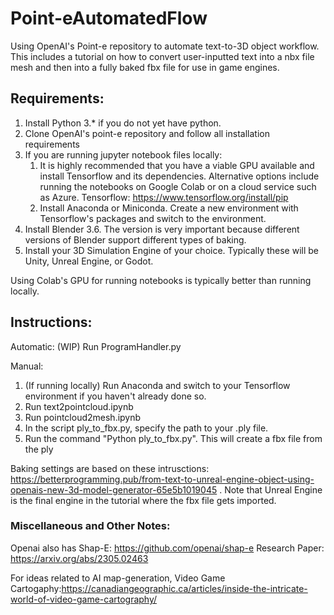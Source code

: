 # Point-eAutomatedFlow
Using OpenAI's Point-e repository to automate text-to-3D object workflow. This includes a tutorial on how to convert user-inputted text into a nbx file mesh and then into a fully baked fbx file for use in game engines.

## Requirements: 
1. Install Python 3.* if you do not yet have python.
3. Clone OpenAI's point-e repository and follow all installation requirements
4. If you are running jupyter notebook files locally:
    1. It is highly recommended that you have a viable GPU available and install Tensorflow and its dependencies. Alternative options include running the notebooks on Google Colab or on a cloud service such as Azure. Tensorflow: https://www.tensorflow.org/install/pip
    2. Install Anaconda or Miniconda. Create a new environment with Tensorflow's packages and switch to the environment.   
5. Install Blender 3.6. The version is very important because different versions of Blender support different types of baking. 
6. Install your 3D Simulation Engine of your choice. Typically these will be Unity, Unreal Engine, or Godot. 

Using Colab's GPU for running notebooks is typically better than running locally. 
## Instructions: 
Automatic:
(WIP) Run ProgramHandler.py

Manual:
1. (If running locally) Run Anaconda and switch to your Tensorflow environment if you haven't already done so.
3. Run text2pointcloud.ipynb
4. Run pointcloud2mesh.ipynb
5. In the script ply_to_fbx.py, specify the path to your .ply file.
6. Run the command "Python ply_to_fbx.py". This will create a fbx file from the ply  

Baking settings are based on these intrusctions: https://betterprogramming.pub/from-text-to-unreal-engine-object-using-openais-new-3d-model-generator-65e5b1019045 . Note that Unreal Engine is the final engine in the tutorial where the fbx file gets imported.

### Miscellaneous and Other Notes: 
Openai also has Shap-E: https://github.com/openai/shap-e Research Paper: https://arxiv.org/abs/2305.02463

For ideas related to AI map-generation, Video Game Cartogaphy:https://canadiangeographic.ca/articles/inside-the-intricate-world-of-video-game-cartography/

